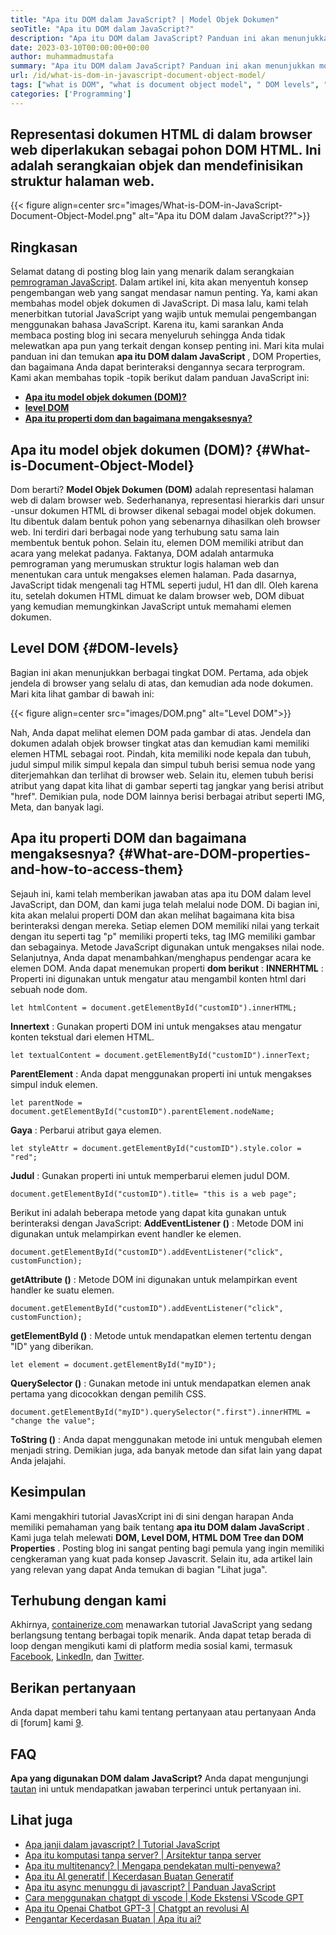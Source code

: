 ```yaml
---
title: "Apa itu DOM dalam JavaScript? | Model Objek Dokumen" 
seoTitle: "Apa itu DOM dalam JavaScript?" 
description: "Apa itu DOM dalam JavaScript? Panduan ini akan menunjukkan model objek dokumen, properti DOM, level DOM, dan cara mengakses elemen DOM." 
date: 2023-03-10T00:00:00+00:00
author: muhammadmustafa
summary: "Apa itu DOM dalam JavaScript? Panduan ini akan menunjukkan model objek dokumen, properti DOM, level DOM, dan cara mengakses elemen DOM." 
url: /id/what-is-dom-in-javascript-document-object-model/
tags: ["what is DOM", "what is document object model", " DOM levels", "HTML DOM tree", "DOM properties"]
categories: ['Programming']
---
```


## Representasi dokumen HTML di dalam browser web diperlakukan sebagai pohon DOM HTML. Ini adalah serangkaian objek dan mendefinisikan struktur halaman web.

{{< figure align=center src="images/What-is-DOM-in-JavaScript-Document-Object-Model.png" alt="Apa itu DOM dalam JavaScript??">}}


## Ringkasan
Selamat datang di posting blog lain yang menarik dalam serangkaian [pemrograman JavaScript][1]. Dalam artikel ini, kita akan menyentuh konsep pengembangan web yang sangat mendasar namun penting. Ya, kami akan membahas model objek dokumen di JavaScript. Di masa lalu, kami telah menerbitkan tutorial JavaScript yang wajib untuk memulai pengembangan menggunakan bahasa JavaScript. Karena itu, kami sarankan Anda membaca posting blog ini secara menyeluruh sehingga Anda tidak melewatkan apa pun yang terkait dengan konsep penting ini. Mari kita mulai panduan ini dan temukan  **apa itu DOM dalam JavaScript**  , DOM Properties, dan bagaimana Anda dapat berinteraksi dengannya secara terprogram.
Kami akan membahas topik -topik berikut dalam panduan JavaScript ini:
*  **[Apa itu model objek dokumen (DOM)?][2]**  
*  **[level DOM][3]**  
*  **[Apa itu properti dom dan bagaimana mengaksesnya?][4]**  

## Apa itu model objek dokumen (DOM)? {#What-is-Document-Object-Model}

Dom berarti?  **Model Objek Dokumen (DOM)**  adalah representasi halaman web di dalam browser web. Sederhananya, representasi hierarkis dari unsur -unsur dokumen HTML di browser dikenal sebagai model objek dokumen. Itu dibentuk dalam bentuk pohon yang sebenarnya dihasilkan oleh browser web. Ini terdiri dari berbagai node yang terhubung satu sama lain membentuk bentuk pohon. Selain itu, elemen DOM memiliki atribut dan acara yang melekat padanya.
Faktanya, DOM adalah antarmuka pemrograman yang merumuskan struktur logis halaman web dan menentukan cara untuk mengakses elemen halaman. Pada dasarnya, JavaScript tidak mengenali tag HTML seperti judul, H1 dan dll. Oleh karena itu, setelah dokumen HTML dimuat ke dalam browser web, DOM dibuat yang kemudian memungkinkan JavaScript untuk memahami elemen dokumen.

## Level DOM {#DOM-levels}

Bagian ini akan menunjukkan berbagai tingkat DOM. Pertama, ada objek jendela di browser yang selalu di atas, dan kemudian ada node dokumen. Mari kita lihat gambar di bawah ini:

{{< figure align=center src="images/DOM.png" alt="Level DOM">}}

Nah, Anda dapat melihat elemen DOM pada gambar di atas. Jendela dan dokumen adalah objek browser tingkat atas dan kemudian kami memiliki elemen HTML sebagai root. Pindah, kita memiliki node kepala dan tubuh, judul simpul milik simpul kepala dan simpul tubuh berisi semua node yang diterjemahkan dan terlihat di browser web. Selain itu, elemen tubuh berisi atribut yang dapat kita lihat di gambar seperti tag jangkar yang berisi atribut "href". Demikian pula, node DOM lainnya berisi berbagai atribut seperti IMG, Meta, dan banyak lagi.

## Apa itu properti DOM dan bagaimana mengaksesnya? {#What-are-DOM-properties-and-how-to-access-them}

Sejauh ini, kami telah memberikan jawaban atas apa itu DOM dalam level JavaScript, dan DOM, dan kami juga telah melalui node DOM. Di bagian ini, kita akan melalui properti DOM dan akan melihat bagaimana kita bisa berinteraksi dengan mereka. Setiap elemen DOM memiliki nilai yang terkait dengan itu seperti tag "p" memiliki properti teks, tag IMG memiliki gambar dan sebagainya. Metode JavaScript digunakan untuk mengakses nilai node. Selanjutnya, Anda dapat menambahkan/menghapus pendengar acara ke elemen DOM.
Anda dapat menemukan properti  **dom berikut**  :
 **INNERHTML** : Properti ini digunakan untuk mengatur atau mengambil konten html dari sebuah node dom.
```
let htmlContent = document.getElementById("customID").innerHTML;
```
 **Innertext** : Gunakan properti DOM ini untuk mengakses atau mengatur konten tekstual dari elemen HTML.
```
let textualContent = document.getElementById("customID").innerText;
```
 **ParentElement** : Anda dapat menggunakan properti ini untuk mengakses simpul induk elemen.
```
let parentNode = document.getElementById("customID").parentElement.nodeName;
```
 **Gaya** : Perbarui atribut gaya elemen.
```
let styleAttr = document.getElementById("customID").style.color = "red";
```
 **Judul** : Gunakan properti ini untuk memperbarui elemen judul DOM.
```
document.getElementById("customID").title= "this is a web page";
```
 Berikut ini adalah beberapa metode yang dapat kita gunakan untuk berinteraksi dengan JavaScript:
 **AddEventListener ()** : Metode DOM ini digunakan untuk melampirkan event handler ke elemen.
```
document.getElementById("customID").addEventListener("click", customFunction);
```
 **getAttribute ()** : Metode DOM ini digunakan untuk melampirkan event handler ke suatu elemen.
```
document.getElementById("customID").addEventListener("click", customFunction);
```
 **getElementById ()** : Metode untuk mendapatkan elemen tertentu dengan "ID" yang diberikan.
```
let element = document.getElementById("myID");
```
 **QuerySelector ()** : Gunakan metode ini untuk mendapatkan elemen anak pertama yang dicocokkan dengan pemilih CSS.
```
document.getElementById("myID").querySelector(".first").innerHTML = "change the value";
```
 **ToString ()** : Anda dapat menggunakan metode ini untuk mengubah elemen menjadi string.
Demikian juga, ada banyak metode dan sifat lain yang dapat Anda jelajahi.

## Kesimpulan
Kami mengakhiri tutorial JavasXcript ini di sini dengan harapan Anda memiliki pemahaman yang baik tentang  **apa itu DOM dalam JavaScript** . Kami juga telah melewati **DOM, Level DOM, HTML DOM Tree dan DOM Properties**  . Posting blog ini sangat penting bagi pemula yang ingin memiliki cengkeraman yang kuat pada konsep Javascrit. Selain itu, ada artikel lain yang relevan yang dapat Anda temukan di bagian "Lihat juga".

## Terhubung dengan kami
Akhirnya, [containerize.com][5] menawarkan tutorial JavaScript yang sedang berlangsung tentang berbagai topik menarik. Anda dapat tetap berada di loop dengan mengikuti kami di platform media sosial kami, termasuk [Facebook][6], [LinkedIn][7], dan [Twitter][8].

## Berikan pertanyaan
Anda dapat memberi tahu kami tentang pertanyaan atau pertanyaan Anda di [forum] kami [9].

## FAQ
 **Apa yang digunakan DOM dalam JavaScript?** 
Anda dapat mengunjungi [tautan][2] ini untuk mendapatkan jawaban terperinci untuk pertanyaan ini.

## Lihat juga
  * [Apa janji dalam javascript? | Tutorial JavaScript][10]
  * [Apa itu komputasi tanpa server? | Arsitektur tanpa server][11]
  * [Apa itu multitenancy? | Mengapa pendekatan multi-penyewa?][12]
  * [Apa itu AI generatif | Kecerdasan Buatan Generatif][13]
  * [Apa itu async menunggu di javascript? | Panduan JavaScript][14]
  * [Cara menggunakan chatgpt di vscode | Kode Ekstensi VScode GPT][15]
  * [Apa itu Openai Chatbot GPT-3 | Chatgpt an revolusi AI][16]
  * [Pengantar Kecerdasan Buatan | Apa itu ai?][17]



 [1]: https://blog.containerize.com/categories/programming/
 [2]: #What-is-Document-Object-Model
 [3]: #DOM-levels
 [4]: #What-are-DOM-properties-and-how-to-access-them
 [5]: https://www.containerize.com/
 [6]: https://web.facebook.com/containerize
 [7]: https://www.linkedin.com/company/containerize/
 [8]: https://twitter.com/containerize_co
 [9]: https://forum.containerize.com/
 [10]: https://blog.containerize.com/what-is-promise-in-javascript-javascript-tutorial/
 [11]: https://blog.containerize.com/programming/what-is-serverless-computing-serverless-architecture/
 [12]: https://blog.containerize.com/programming/what-is-multitenancy-why-a-multi-tenant-approach-2/
 [13]: https://blog.containerize.com/artificial-intelligence/what-is-generative-ai-generative-artificial-intelligence/
 [14]: https://blog.containerize.com/what-is-async-await-in-javascript-a-javascript-guide/
 [15]: https://blog.containerize.com/artificial-intelligence/how-to-use-chatgpt-in-vscode-the-vscode-extension-codegpt/
 [16]: https://blog.containerize.com/artificial-intelligence/what-is-openai-chatbot-gpt-3-chatgpt-an-ai-revolution/
 [17]: https://blog.containerize.com/artificial-intelligence/an-introduction-to-artificial-intelligence-what-is-ai/
